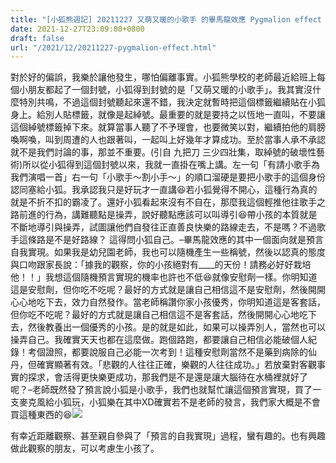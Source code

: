 ```yaml
---
title: "[小狐熊週記] 20211227 又萌又暖的小歌手 的畢馬龍效應 Pygmalion effect "
date: 2021-12-27T23:09:00+0800
draft: false
url: "/2021/12/20211227-pygmalion-effect.html"
---
```




對於好的偏誤，我樂於讓他發生，哪怕偏離事實。小狐熊學校的老師最近給班上每個小朋友都起了一個封號，小狐得到封號的是「又萌又暖的小歌手」。我其實沒什麼特別共鳴，不過這個封號聽起來還不錯，我決定就暫時把這個標籤繼續貼在小狐身上。給別人貼標籤，就像是起綽號。最重要的就是要持之以恆地一直叫，不要讓這個綽號標籤掉下來。就算當事人聽了不予理會，也要微笑以對，繼續拍他的肩膀喚啊喚，叫到周遭的人也跟著叫，一起叫上好幾年才算成功。至於當事人承不承認就不是我們討論的事，那並不重要。(引自 九把刀 三少四壯集，取綽號的破壞性藝術)所以從小狐得到這個封號以來，我就一直掛在嘴上講。左一句「有請小歌手為我們演唱一首」右一句「小歌手～割小手～」的順口溜硬是要把小歌手的這個身份認同塞給小狐。我承認我只是好玩才一直講😆若小狐覺得不開心，這種行為真的就是不折不扣的霸凌了。還好小狐看起來沒有不自在，那麼我這個輕推他往歌手之路前進的行為，講難聽點是操弄，說好聽點應該可以叫導引😆帶小孩的本質就是不斷地導引與操弄，試圖讓他們自發往正直善良快樂的路線走去，不是嗎？不過歌手這條路是不是好路線？ 這得問小狐自己。–畢馬龍效應的其中一個面向就是預言自我實現。如果我是幼兒園老師，我也可以隨機產生一些稱號，然後以認真的態度與口吻跟家長說：「據我的觀察，你的小孩絕對有____的天份！請務必好好栽培他！！」我想這個隨機預言實現的機率也許也不低😆就像安慰劑一樣。你明知道這是安慰劑，但你吃不吃呢？最好的方式就是讓自己相信這不是安慰劑，然後開開心心地吃下去，效力自然發作。當老師稱讚你家小孩優秀，你明知道這是客套話，但你吃不吃呢？最好的方式就是讓自己相信這不是客套話，然後開開心心地吃下去，然後教養出一個優秀的小孩。是的就是如此，如果可以操弄別人，當然也可以操弄自己。我確實天天也都在這麼做。跑個路跑，都要讓自己相信必能破個人紀錄！考個證照，都要說服自己必能一次考到！這種安慰劑當然不是藥到病除的仙丹，但確實顯著有效。「悲觀的人往往正確，樂觀的人往往成功。」若放棄對客觀事實的探求，會活得更快樂更成功，那我們是不是還是讓大腦待在水桶裡就好了呢？–老師既然發了預言說小狐是小歌手，我們也就幫忙讓這個預言實現，買了一支麥克風給小狐玩，小狐樂在其中XD確實若不是老師的發言，我們家大概是不會買這種東西的😆![](https://blogger.googleusercontent.com/img/b/R29vZ2xl/AVvXsEh6JbAxXx4n2odSohB7s9Vlw7QU8b74npOY6zQRSi3XM8-bdVgbplWVGhYtlHSVLY1hj6It0IOCn-X28JwJXUA7sde61oU7T2_MjkAidsnU6EvCafUYAtO7mnYwsCLPnmb5n7ByoB0HlLU/w180-h320/image.png)



有幸近距離觀察、甚至親自參與了「預言的自我實現」過程，蠻有趣的。也有興趣做此觀察的朋友，可以考慮生小孩了。
